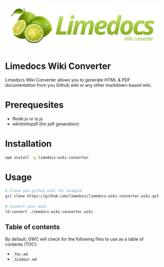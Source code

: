 ![Limedocs wiki converter](assets/images/Limedocs-wc.png)

# Limedocs Wiki Converter

Limedocs Wiki Converter allows you to generate HTML & PDF documentation from you Github wiki or any other markdown-based wiki.

# Prerequesites

- Node.js or io.js
- wkhtmltopdf (for pdf generation)

# Installation

```bash
npm install -g limedocs-wiki-converter
```

# Usage

```bash
# Clone you github wiki for example
git clone https://github.com/limedocs/limedocs-wiki-converter.wiki.git

# Convert your wiki
ld-convert ./imedocs-wiki-converter.wiki
```

## Table of contents

By default, GWC will check for the following files to use as a table of contents (TOC):

- `_Toc.md`
- `_Sidebar.md`
 
